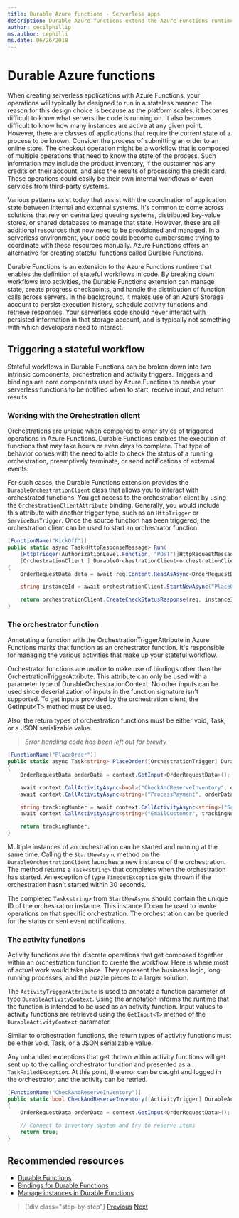 ```yaml
---
title: Durable Azure functions - Serverless apps
description: Durable Azure functions extend the Azure Functions runtime to enable stateful workflows in code.
author: cecilphillip
ms.author: cephilli
ms.date: 06/26/2018
---
```

# Durable Azure functions

When creating serverless applications with Azure Functions, your operations will typically be designed to run in a stateless manner. The reason for this design choice is because as the platform scales, it becomes difficult to know what servers the code is running on. It also becomes difficult to know how many instances are active at any given point. However, there are classes of applications that require the current state of a process to be known. Consider the process of submitting an order to an online store. The checkout operation might be a workflow that is composed of multiple operations that need to know the state of the process. Such information may include the product inventory, if the customer has any credits on their account, and also the results of processing the credit card. These operations could easily be their own internal workflows or even services from third-party systems.

Various patterns exist today that assist with the coordination of application state between internal and external systems. It's common to come across solutions that rely on centralized queuing systems, distributed key-value stores, or shared databases to manage that state. However, these are all additional resources that now need to be provisioned and managed. In a serverless environment, your code could become cumbersome trying to coordinate with these resources manually. Azure Functions offers an alternative for creating stateful functions called Durable Functions.

Durable Functions is an extension to the Azure Functions runtime that enables the definition of stateful workflows in code. By breaking down workflows into activities, the Durable Functions extension can manage state, create progress checkpoints, and handle the distribution of function calls across servers. In the background, it makes use of an Azure Storage account to persist execution history, schedule activity functions and retrieve responses. Your serverless code should never interact with persisted information in that storage account, and is typically not something with which developers need to interact.

## Triggering a stateful workflow

Stateful workflows in Durable Functions can be broken down into two intrinsic components; orchestration and activity triggers. Triggers and bindings are core components used by Azure Functions to enable your serverless functions to be notified when to start, receive input, and return results.

### Working with the Orchestration client

Orchestrations are unique when compared to other styles of triggered operations in Azure Functions. Durable Functions enables the execution of functions that may take hours or even days to complete. That type of behavior comes with the need to able to check the status of a running orchestration, preemptively terminate, or send notifications of external events.

For such cases, the Durable Functions extension provides the `DurableOrchestrationClient` class that allows you to interact with orchestrated functions. You get access to the orchestration client by using the `OrchestrationClientAttribute` binding. Generally, you would include this attribute with another trigger type, such as an `HttpTrigger` or `ServiceBusTrigger`. Once the source function has been triggered, the orchestration client can be used to start an orchestrator function.

```csharp
[FunctionName("KickOff")]
public static async Task<HttpResponseMessage> Run(
    [HttpTrigger(AuthorizationLevel.Function, "POST")]HttpRequestMessage req,
    [OrchestrationClient ] DurableOrchestrationClient<orchestrationClient>)
{
    OrderRequestData data = await req.Content.ReadAsAsync<OrderRequestData>();

    string instanceId = await orchestrationClient.StartNewAsync("PlaceOrder", data);

    return orchestrationClient.CreateCheckStatusResponse(req, instanceId);
}
```

### The orchestrator function

Annotating a function with the OrchestrationTriggerAttribute in Azure Functions marks that function as an orchestrator function. It's responsible for managing the various activities that make up your stateful workflow.

Orchestrator functions are unable to make use of bindings other than the OrchestrationTriggerAttribute. This attribute can only be used with a parameter type of DurableOrchestrationContext. No other inputs can be used since deserialization of inputs in the function signature isn't supported. To get inputs provided by the orchestration client, the GetInput\<T\> method must be used.

Also, the return types of orchestration functions must be either void, Task, or a JSON serializable value.

> *Error handling code has been left out for brevity*

```csharp
[FunctionName("PlaceOrder")]
public static async Task<string> PlaceOrder([OrchestrationTrigger] DurableOrchestrationContext context)
{
    OrderRequestData orderData = context.GetInput<OrderRequestData>();

    await context.CallActivityAsync<bool>("CheckAndReserveInventory", orderData);
    await context.CallActivityAsync<string>("ProcessPayment", orderData);

    string trackingNumber = await context.CallActivityAsync<string>("ScheduleShipping", orderData);
    await context.CallActivityAsync<string>("EmailCustomer", trackingNumber);

    return trackingNumber;
}
```

Multiple instances of an orchestration can be started and running at the same time. Calling the `StartNewAsync` method on the `DurableOrchestrationClient` launches a new instance of the orchestration. The method returns a `Task<string>` that completes when the orchestration has started. An exception of type `TimeoutException` gets thrown if the orchestration hasn't started within 30 seconds.

The completed `Task<string>` from `StartNewAsync` should contain the unique ID of the orchestration instance. This instance ID can be used to invoke operations on that specific orchestration. The orchestration can be queried for the status or sent event notifications.

### The activity functions

Activity functions are the discrete operations that get composed together within an orchestration function to create the workflow. Here is where most of actual work would take place. They represent the business logic, long running processes, and the puzzle pieces to a larger solution.

The `ActivityTriggerAttribute` is used to annotate a function parameter of type `DurableActivityContext`. Using the annotation informs the runtime that the function is intended to be used as an activity function. Input values to activity functions are retrieved using the `GetInput<T>` method of the `DurableActivityContext` parameter.

Similar to orchestration functions, the return types of activity functions must be either void, Task, or a JSON serializable value.

Any unhandled exceptions that get thrown within activity functions will get sent up to the calling orchestrator function and presented as a `TaskFailedException`. At this point, the error can be caught and logged in the orchestrator, and the activity can be retried.

```csharp
[FunctionName("CheckAndReserveInventory")]
public static bool CheckAndReserveInventory([ActivityTrigger] DurableActivityContext context)
{
    OrderRequestData orderData = context.GetInput<OrderRequestData>();

    // Connect to inventory system and try to reserve items
    return true;
}
```

## Recommended resources

* [Durable Functions](https://docs.microsoft.com/azure/azure-functions/durable-functions-overview)
* [Bindings for Durable Functions](https://docs.microsoft.com/azure/azure-functions/durable-functions-bindings)
* [Manage instances in Durable Functions](https://docs.microsoft.com/azure/azure-functions/durable-functions-instance-management)

> [!div  class="step-by-step"]
> [Previous](event-grid.md)
> [Next](orchestration-patterns.md)